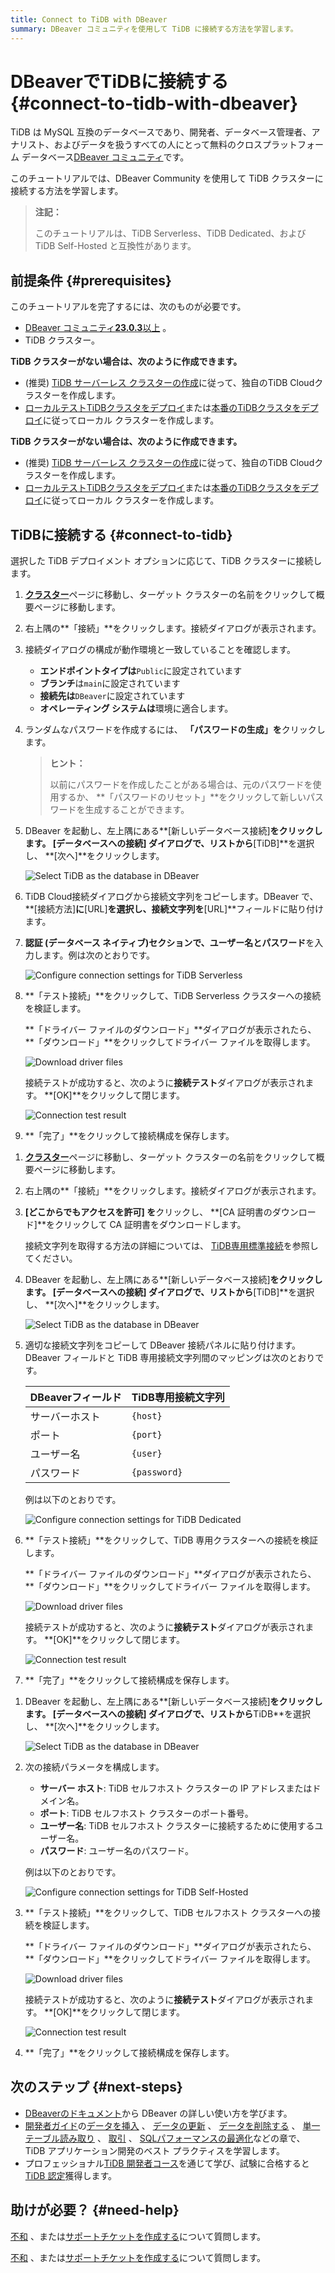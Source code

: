 ```yaml
---
title: Connect to TiDB with DBeaver
summary: DBeaver コミュニティを使用して TiDB に接続する方法を学習します。
---
```


# DBeaverでTiDBに接続する {#connect-to-tidb-with-dbeaver}

TiDB は MySQL 互換のデータベースであり、開発者、データベース管理者、アナリスト、およびデータを扱うすべての人にとって無料のクロスプラットフォーム データベース[DBeaver コミュニティ](https://dbeaver.io/download/)です。

このチュートリアルでは、DBeaver Community を使用して TiDB クラスターに接続する方法を学習します。

> **注記：**
>
> このチュートリアルは、TiDB Serverless、TiDB Dedicated、および TiDB Self-Hosted と互換性があります。

## 前提条件 {#prerequisites}

このチュートリアルを完了するには、次のものが必要です。

-   [DBeaver コミュニティ**23.0.3**以上](https://dbeaver.io/download/) 。
-   TiDB クラスター。

<CustomContent platform="tidb">

**TiDB クラスターがない場合は、次のように作成できます。**

-   (推奨) [TiDB サーバーレス クラスターの作成](/develop/dev-guide-build-cluster-in-cloud.md)に従って、独自のTiDB Cloudクラスターを作成します。
-   [ローカルテストTiDBクラスタをデプロイ](/quick-start-with-tidb.md#deploy-a-local-test-cluster)または[本番のTiDBクラスタをデプロイ](/production-deployment-using-tiup.md)に従ってローカル クラスターを作成します。

</CustomContent>
<CustomContent platform="tidb-cloud">

**TiDB クラスターがない場合は、次のように作成できます。**

-   (推奨) [TiDB サーバーレス クラスターの作成](/develop/dev-guide-build-cluster-in-cloud.md)に従って、独自のTiDB Cloudクラスターを作成します。
-   [ローカルテストTiDBクラスタをデプロイ](https://docs.pingcap.com/tidb/stable/quick-start-with-tidb#deploy-a-local-test-cluster)または[本番のTiDBクラスタをデプロイ](https://docs.pingcap.com/tidb/stable/production-deployment-using-tiup)に従ってローカル クラスターを作成します。

</CustomContent>

## TiDBに接続する {#connect-to-tidb}

選択した TiDB デプロイメント オプションに応じて、TiDB クラスターに接続します。

<SimpleTab>
<div label="TiDB Serverless">

1.  [**クラスター**](https://tidbcloud.com/console/clusters)ページに移動し、ターゲット クラスターの名前をクリックして概要ページに移動します。

2.  右上隅の**「接続」**をクリックします。接続ダイアログが表示されます。

3.  接続ダイアログの構成が動作環境と一致していることを確認します。

    -   **エンドポイントタイプは**`Public`に設定されています
    -   **ブランチ**は`main`に設定されています
    -   **接続先は**`DBeaver`に設定されています
    -   **オペレーティング システムは**環境に適合します。

4.  ランダムなパスワードを作成するには、 **「パスワードの生成」を**クリックします。

    > **ヒント：**
    >
    > 以前にパスワードを作成したことがある場合は、元のパスワードを使用するか、 **「パスワードのリセット」**をクリックして新しいパスワードを生成することができます。

5.  DBeaver を起動し、左上隅にある**[新しいデータベース接続]**をクリックします。 **[データベースへの接続**] ダイアログで、リストから**[TiDB]**を選択し、 **[次へ]**をクリックします。

    ![Select TiDB as the database in DBeaver](/media/develop/dbeaver-select-database.jpg)

6.  TiDB Cloud接続ダイアログから接続文字列をコピーします。DBeaver で、 **[接続方法]**に**[URL]**を選択し、接続文字列を**[URL]**フィールドに貼り付けます。

7.  **認証 (データベース ネイティブ)**セクションで、**ユーザー名**と**パスワード**を入力します。例は次のとおりです。

    ![Configure connection settings for TiDB Serverless](/media/develop/dbeaver-connection-settings-serverless.jpg)

8.  **「テスト接続」**をクリックして、TiDB Serverless クラスターへの接続を検証します。

    **「ドライバー ファイルのダウンロード」**ダイアログが表示されたら、 **「ダウンロード」**をクリックしてドライバー ファイルを取得します。

    ![Download driver files](/media/develop/dbeaver-download-driver.jpg)

    接続テストが成功すると、次のように**接続テスト**ダイアログが表示されます。 **[OK]**をクリックして閉じます。

    ![Connection test result](/media/develop/dbeaver-connection-test.jpg)

9.  **「完了」**をクリックして接続構成を保存します。

</div>
<div label="TiDB Dedicated">

1.  [**クラスター**](https://tidbcloud.com/console/clusters)ページに移動し、ターゲット クラスターの名前をクリックして概要ページに移動します。

2.  右上隅の**「接続」**をクリックします。接続ダイアログが表示されます。

3.  **[どこからでもアクセスを許可] を**クリックし、 **[CA 証明書のダウンロード]**をクリックして CA 証明書をダウンロードします。

    接続文字列を取得する方法の詳細については、 [TiDB専用標準接続](https://docs.pingcap.com/tidbcloud/connect-via-standard-connection)を参照してください。

4.  DBeaver を起動し、左上隅にある**[新しいデータベース接続]**をクリックします。 **[データベースへの接続**] ダイアログで、リストから**[TiDB]**を選択し、 **[次へ]**をクリックします。

    ![Select TiDB as the database in DBeaver](/media/develop/dbeaver-select-database.jpg)

5.  適切な接続文字列をコピーして DBeaver 接続パネルに貼り付けます。DBeaver フィールドと TiDB 専用接続文字列間のマッピングは次のとおりです。

    | DBeaverフィールド | TiDB専用接続文字列  |
    | ------------ | ------------ |
    | サーバーホスト      | `{host}`     |
    | ポート          | `{port}`     |
    | ユーザー名        | `{user}`     |
    | パスワード        | `{password}` |

    例は以下のとおりです。

    ![Configure connection settings for TiDB Dedicated](/media/develop/dbeaver-connection-settings-dedicated.jpg)

6.  **「テスト接続」**をクリックして、TiDB 専用クラスターへの接続を検証します。

    **「ドライバー ファイルのダウンロード」**ダイアログが表示されたら、 **「ダウンロード」**をクリックしてドライバー ファイルを取得します。

    ![Download driver files](/media/develop/dbeaver-download-driver.jpg)

    接続テストが成功すると、次のように**接続テスト**ダイアログが表示されます。 **[OK]**をクリックして閉じます。

    ![Connection test result](/media/develop/dbeaver-connection-test.jpg)

7.  **「完了」**をクリックして接続構成を保存します。

</div>
<div label="TiDB Self-Hosted">

1.  DBeaver を起動し、左上隅にある**[新しいデータベース接続]**をクリックします。 **[データベースへの接続**] ダイアログで、リストから**TiDB**を選択し、 **[次へ]**をクリックします。

    ![Select TiDB as the database in DBeaver](/media/develop/dbeaver-select-database.jpg)

2.  次の接続パラメータを構成します。

    -   **サーバー ホスト**: TiDB セルフホスト クラスターの IP アドレスまたはドメイン名。
    -   **ポート**: TiDB セルフホスト クラスターのポート番号。
    -   **ユーザー名**: TiDB セルフホスト クラスターに接続するために使用するユーザー名。
    -   **パスワード**: ユーザー名のパスワード。

    例は以下のとおりです。

    ![Configure connection settings for TiDB Self-Hosted](/media/develop/dbeaver-connection-settings-self-hosted.jpg)

3.  **「テスト接続」**をクリックして、TiDB セルフホスト クラスターへの接続を検証します。

    **「ドライバー ファイルのダウンロード」**ダイアログが表示されたら、 **「ダウンロード」**をクリックしてドライバー ファイルを取得します。

    ![Download driver files](/media/develop/dbeaver-download-driver.jpg)

    接続テストが成功すると、次のように**接続テスト**ダイアログが表示されます。 **[OK]**をクリックして閉じます。

    ![Connection test result](/media/develop/dbeaver-connection-test.jpg)

4.  **「完了」**をクリックして接続構成を保存します。

</div>
</SimpleTab>

## 次のステップ {#next-steps}

-   [DBeaverのドキュメント](https://github.com/dbeaver/dbeaver/wiki)から DBeaver の詳しい使い方を学びます。
-   [開発者ガイド](/develop/dev-guide-overview.md)の[データを挿入](/develop/dev-guide-insert-data.md) 、 [データの更新](/develop/dev-guide-update-data.md) 、 [データを削除する](/develop/dev-guide-delete-data.md) 、 [単一テーブル読み取り](/develop/dev-guide-get-data-from-single-table.md) 、 [取引](/develop/dev-guide-transaction-overview.md) 、 [SQLパフォーマンスの最適化](/develop/dev-guide-optimize-sql-overview.md)などの章で、 TiDB アプリケーション開発のベスト プラクティスを学習します。
-   プロフェッショナル[TiDB 開発者コース](https://www.pingcap.com/education/)を通じて学び、試験に合格すると[TiDB 認定](https://www.pingcap.com/education/certification/)獲得します。

## 助けが必要？ {#need-help}

<CustomContent platform="tidb">

[不和](https://discord.gg/DQZ2dy3cuc?utm_source=doc) 、または[サポートチケットを作成する](/support.md)について質問します。

</CustomContent>

<CustomContent platform="tidb-cloud">

[不和](https://discord.gg/DQZ2dy3cuc?utm_source=doc) 、または[サポートチケットを作成する](https://support.pingcap.com/)について質問します。

</CustomContent>
